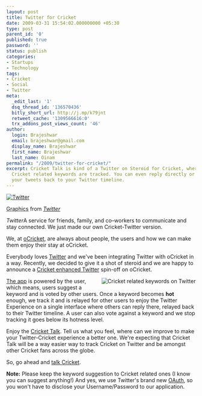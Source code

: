 ```yaml
---
layout: post
title: Twitter for Cricket
date: 2009-03-31 15:54:02.000000000 +05:30
type: post
parent_id: '0'
published: true
password: ''
status: publish
categories:
- Startups
- Technology
tags:
- Cricket
- Social
- Twitter
meta:
  _edit_last: '1'
  dsq_thread_id: '136570436'
  bitly_short_url: http://j.mp/k79jnt
  retweet_cache: '1309566616:0'
  trx_addons_post_views_count: '46'
author:
  login: Brajeshwar
  email: brajeshwar@gmail.com
  display_name: Brajeshwar
  first_name: Brajeshwar
  last_name: Oinam
permalink: "/2009/twitter-for-cricket/"
excerpt: Cricket Talk is kind of a Twitter on Steroid for Cricket, where user suggested
  Cricket related keywords are tracked. You can even reply directly or even relay
  your tweets back to your Twitter timeline.
---
```

<div class="figure"><a href="http://ocricket.com/talk/"><img src="/static/2009/03/twitter-home.jpg" alt="Twitter" /></a>
<p class="credit"><abbr class="type" title="Photograph">Graphics</abbr> from <cite><a href="http://www.twitter.com/">Twitter</a></cite></p>
<p class="caption"><em class="title">Twitter</em>A service for friends, family, and co&#8211;workers to communicate and stay connected. We just made our own Cricket-Twitter version.</p>
</div>
<p><!--more--></p>
<p>We, at <a href="http://oCricket.com/" title="oCricket">oCricket</a>, are always about people, the users and how we can make them enjoy their stay at oCricket.</p>
<p>Everybody loves <a href="http://www.twitter.com/" title="Twitter">Twitter</a> and we've been integrating Twitter with oCricket in a way. Recently, we decided to give it a shot of steroid and we are happy to announce a <a href="http://ocricket.com/talk/">Cricket enhanced Twitter</a> spin-off on oCricket.</p>
<p><a href="http://ocricket.com/talk/"><img src="/static/2009/03/ocricket-talk-keyword.png" alt="Cricket related keywords on Twitter" style="border: 0 none; float: right; margin: 0 0 5px 5px;" /></a><a href="http://ocricket.com/talk/">The app</a> is powered by the user, which means, users suggest a keyword and is voted by other users. Once a keyword becomes <strong>hot</strong> enough, we track it and is relayed for other users to enjoy the Twitter Experience on a single interface where others can reply there, relayed back to their Twitter timeline. A user can also vote against a keyword and we stop tracking it goes below its hotness level.</p>
<p>Enjoy the <a href="http://ocricket.com/talk/">Cricket Talk</a>. Tell us what you feel, where can we improve to make your Twitter-Cricket experience a better one. We're expecting that Cricket Talk will be a way easier way to track Cricket on Twitter and be amongst other Cricket fans across the globe.</p>
<p>So, go ahead and <a href="http://ocricket.com/talk/">talk Cricket</a>.</p>
<p><strong>Note:</strong> Please keep the keyword suggestion to Cricket related ones (I know you can suggest anything!) And yes, we use Twitter's brand new <a href="http://apiwiki.twitter.com/OAuth-FAQ">OAuth</a>, so you won't have to disclose your Username/Password to our application.</p>
